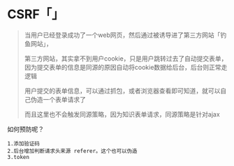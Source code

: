 # CSRF「」

> 当用户已经登录成功了一个web网页，然后通过被诱导进了第三方网站「钓鱼网站」，
>
> 第三方网站，其实拿不到用户cookie，只是用户跳转过去了自动提交表单，因为提交表单的信息是同源的原因自动将cookie数据给后台，后台则正常走逻辑
>
> 用户提交的表单信息，可以通过抓包，或者浏览器查看即可知道，就可以自己伪造一个表单请求了
>
> 而且这里也不会触发同源策略，因为知识表单请求，同源策略是针对ajax



如何预防呢？

```
1.添加验证码
2.后台增加判断请求头来源 referer。这个也可以伪造
3.token
```

